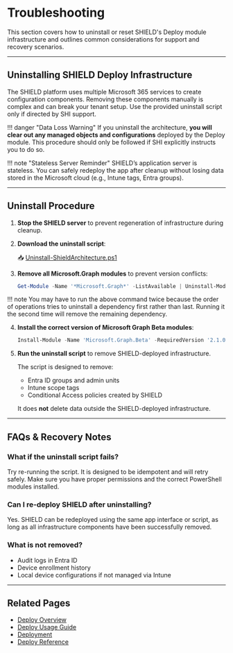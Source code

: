 # Troubleshooting

This section covers how to uninstall or reset SHIELD's Deploy module infrastructure and outlines common considerations for support and recovery scenarios.

---

## Uninstalling SHIELD Deploy Infrastructure

The SHIELD platform uses multiple Microsoft 365 services to create configuration components. Removing these components manually is complex and can break your tenant setup. Use the provided uninstall script only if directed by SHI support.

!!! danger "Data Loss Warning"
    If you uninstall the architecture, **you will clear out any managed objects and configurations** deployed by the Deploy module. This procedure should only be followed if SHI explicitly instructs you to do so.

!!! note "Stateless Server Reminder"
    SHIELD’s application server is stateless. You can safely redeploy the app after cleanup without losing data stored in the Microsoft cloud (e.g., Intune tags, Entra groups).

---

## Uninstall Procedure

1. **Stop the SHIELD server** to prevent regeneration of infrastructure during cleanup.

2. **Download the uninstall script**:

   📥 [Uninstall-ShieldArchitecture.ps1](Troubleshooting/Assets/Scripts/Uninstall-ShieldArchitecture.ps1)

3. **Remove all Microsoft.Graph modules** to prevent version conflicts:

   ```powershell
   Get-Module -Name '*Microsoft.Graph*' -ListAvailable | Uninstall-Module
   ```

!!! note
        You may have to run the above command twice because the order of operations tries to uninstall a dependency first rather than last. Running it the second time will remove the remaining dependency.

4. **Install the correct version of Microsoft Graph Beta modules**:

   ```powershell
   Install-Module -Name 'Microsoft.Graph.Beta' -RequiredVersion '2.1.0' -Scope 'AllUsers'
   ```

5. **Run the uninstall script** to remove SHIELD-deployed infrastructure.

   The script is designed to remove:
   - Entra ID groups and admin units
   - Intune scope tags
   - Conditional Access policies created by SHIELD

   It does **not** delete data outside the SHIELD-deployed infrastructure.

---

## FAQs & Recovery Notes

### What if the uninstall script fails?

Try re-running the script. It is designed to be idempotent and will retry safely. Make sure you have proper permissions and the correct PowerShell modules installed.

### Can I re-deploy SHIELD after uninstalling?

Yes. SHIELD can be redeployed using the same app interface or script, as long as all infrastructure components have been successfully removed.

### What is not removed?

- Audit logs in Entra ID
- Device enrollment history
- Local device configurations if not managed via Intune

---

## Related Pages

- [Deploy Overview](../2-Deploy/index.md)
- [Deploy Usage Guide](../2-Deploy/Usage-Guide.md)
- [Deployment](../2-Deploy/Deployment/index.md)
- [Deploy Reference](../2-Deploy/Reference/index.md)

